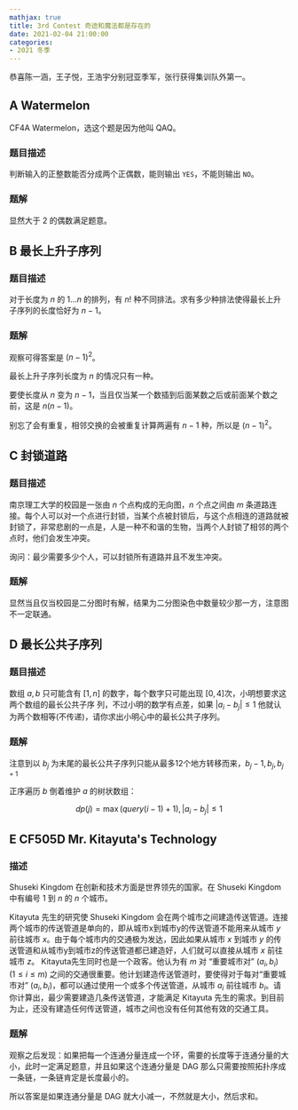 ```yaml
---
mathjax: true
title: 3rd Contest 奇迹和魔法都是存在的
date: 2021-02-04 21:00:00
categories:
- 2021 冬季
---
```


恭喜陈一涵，王子悦，王浩宇分别冠亚季军，张行获得集训队外第一。

## A Watermelon

CF4A Watermelon，选这个题是因为他叫 QAQ。

### 题目描述

判断输入的正整数能否分成两个正偶数，能则输出 `YES`，不能则输出 `NO`。

### 题解

显然大于 $2$ 的偶数满足题意。

## B 最长上升子序列

### 题目描述

对于长度为 $n$ 的 $1 \dots n$ 的排列，有 $n!$ 种不同排法。求有多少种排法使得最长上升子序列的长度恰好为 $n-1$。

### 题解

观察可得答案是 $(n-1)^2$。

最长上升子序列长度为 $n$ 的情况只有一种。

要使长度从 $n$ 变为 $n-1$，当且仅当某一个数插到后面某数之后或前面某个数之前，这是 $n(n-1)$。

别忘了会有重复，相邻交换的会被重复计算两遍有 $n-1$ 种，所以是 $(n-1)^2$。

## C 封锁道路

### 题目描述

南京理工大学的校园是一张由 $n$ 个点构成的无向图，$n$ 个点之间由 $m$ 条道路连接。每个人可以对一个点进行封锁，当某个点被封锁后，与这个点相连的道路就被封锁了，非常悲剧的一点是，人是一种不和谐的生物，当两个人封锁了相邻的两个点时，他们会发生冲突。

询问：最少需要多少个人，可以封锁所有道路并且不发生冲突。

### 题解

显然当且仅当校园是二分图时有解，结果为二分图染色中数量较少那一方，注意图不一定联通。

## D 最长公共子序列

### 题目描述

数组 $a,b$ 只可能含有 $[1, n]$ 的数字，每个数字只可能出现 $[0, 4]$次，小明想要求这两个数组的最长公共子序 列，不过小明的数学有点差，如果 $|a_i - b_j| \le 1$ 他就认为两个数相等(不传递)，请你求出小明心中的最长公共子序列。

### 题解

注意到以 $b_j$ 为末尾的最长公共子序列只能从最多12个地方转移而来，$b_j - 1, b_j,  b_{j+1}$

正序遍历 $b$ 倒着维护 $a$ 的树状数组：

$$
dp(j) = \max(query(i-1)+1), |a_i -b_j| \le 1
$$

## E CF505D Mr. Kitayuta's Technology

### 描述

Shuseki Kingdom 在创新和技术方面是世界领先的国家。在 Shuseki Kingdom 中有编号 $1$ 到 $n$ 的 $n$ 个城市。

Kitayuta 先生的研究使 Shuseki Kingdom 会在两个城市之间建造传送管道。连接两个城市的传送管道是单向的，即从城市x到城市y的传送管道不能用来从城市 $y$ 前往城市 $x$。由于每个城市内的交通极为发达，因此如果从城市 $x$ 到城市 $y$ 的传送管道和从城市y到城市z的传送管道都已建造好，人们就可以直接从城市 $x$ 前往城市 $z$。 Kitayuta先生同时也是一个政客。他认为有 $m$ 对 “重要城市对” $(a_i,b_i)$ $(1 \le i \le m)$ 之间的交通很重要。他计划建造传送管道时，要使得对于每对“重要城市对” $(a_i,b_i)$，都可以通过使用一个或多个传送管道，从城市 $a_i$ 前往城市 $b_i$。请你计算出，最少需要建造几条传送管道，才能满足 Kitayuta 先生的需求。到目前为止，还没有建造任何传送管道，城市之间也没有任何其他有效的交通工具。

### 题解

观察之后发现：如果把每一个连通分量连成一个环，需要的长度等于连通分量的大小，此时一定满足题意，并且如果这个连通分量是 DAG 那么只需要按照拓扑序成一条链，一条链肯定是长度最小的。

所以答案是如果连通分量是 DAG 就大小减一，不然就是大小，然后求和。
